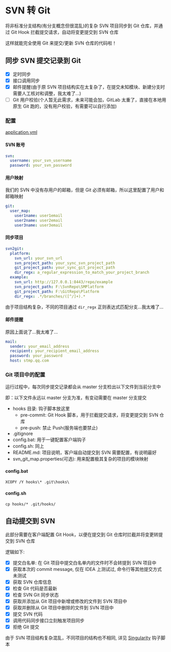 # SVN 转 Git

将非标准分支结构(有分支概念但很混乱)的复杂 SVN 项目同步到 Git 仓库，并通过 Git Hook 拦截提交请求，自动将变更提交到 SVN 仓库

这样就能完全使用 Git 来提交/更新 SVN 仓库的代码啦！

[//]: # (公司还在用 SVN 进行代码版本管理，并且不是标准的 SVN 分支结构, 导致无法使用 SVN 原生的分支功能)
[//]: # (再加上我实在不喜欢 SVN 版本管理，所以想要把 SVN 仓库迁移到 Git 上，这样就可以使用 Git 的各种功能了)
[//]: # (但是没有找到能适用于我们项目的第三方同步工具，所以就只能自己写啦)

## 同步 SVN 提交记录到 Git

- [x] 定时同步
- [x] 接口调用同步
- [x] 邮件提醒(由于原 SVN 项目结构实在太复杂了，在提交未知模块、新建分支时需要人工核对和调整，我太难了...)
- [ ] Git 用户校验(个人暂无此需求，未来可能会加，GitLab 太重了，直接在本地用原生 Git 跑的，没有用户校验，有需要可以自行添加)

### 配置

[application.yml](src%2Fmain%2Fresources%2Fapplication.yml)

#### SVN 账号

```yaml
svn:
  username: your_svn_username
  password: your_svn_password
```

#### 用户映射

我们的 SVN 中没有存用户的邮箱，但是 Git 必须有邮箱，所以这里配置了用户和邮箱映射

```yaml
git:
  user_map:
    user1name: user1email
    user2name: user2email
    user3name: user3email
```

#### 同步项目

```yaml
svn2git:
  platform:
    svn_url: your_svn_url
    svn_project_path: your_sync_svn_project_path
    git_project_path: your_sync_git_project_path
    dir_regx: a_regular_expression_to_match_your_project_branch
  example:
    svn_url: http://127.0.0.1:8443/repo/example
    svn_project_path: F:\SvnRepo\SMPlatform
    git_project_path: F:\GitRepo\Platform
    dir_regx: .*/branches/([^/]+).*
```

由于项目结构复杂，不同的项目通过 `dir_regx` 正则表达式匹配分支...我太难了...

#### 邮件提醒

原因上面说了...我太难了...

```yaml
mail:
  sender: your_email_address
  recipient: your_recipient_email_address
  password: your_password
  host: stmp.qq.com
```

### Git 项目中的配置

运行过程中，每次同步提交记录都会从 master 分支检出以下文件到当前分支中

即：以下文件永远以 master 分支为准，有变动需要在 master 分支提交

- hooks 目录: 钩子脚本放这里
  - pre-commit: Git Hook 脚本，用于拦截提交请求，将变更提交到 SVN 仓库
  - pre-push: 禁止 Push(服务端也要禁止)
- .gitignore
- config.bat: 用于一键配置客户端钩子
- config.sh: 同上
- README.md: 项目说明，客户端自动提交到 SVN 需要配置，有说明最好
- svn_git_map.properties(可选): 用来配置极其复杂的项目的模块映射

#### config.bat

```shell
XCOPY /Y hooks\* .git\hooks\
```

#### config.sh

```shell
cp hooks/* .git/hooks/
```

## 自动提交到 SVN

此部分需要在客户端配置 Git Hook，以便在提交到 Git 仓库时拦截并将变更转提交到 SVN 仓库

逻辑如下:

- [x] 提交白名单: 在 Git 项目中提交白名单内的文件时不会转提到 SVN 项目中
- [x] 获取本次的 commit message, 仅在 IDEA 上测试过, 命令行等其他提交方式未测试
- [x] 获取 SVN 仓库信息
- [x] 检查 Git 代码是否最新
- [x] 检查 SVN Git 同步状态
- [x] 获取并添加从 Git 项目中新增或修改的文件到 SVN 项目中
- [x] 获取并删除从 Git 项目中删除的文件到 SVN 项目中
- [x] 提交 SVN 代码
- [x] 调用代码同步接口立刻触发项目同步
- [x] 拒绝 Git 提交

由于 SVN 项目结构复杂混乱，不同项目的结构也不相同, 详见 [Singularity](src%2Fmain%2Fresources%2Fhooks) 钩子脚本